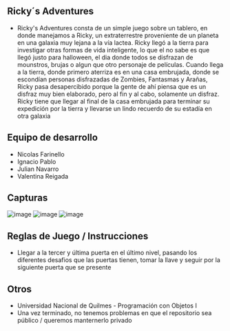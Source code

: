 ## Ricky´s Adventures
- Ricky's Adventures consta de un simple juego sobre un tablero, en donde manejamos a Ricky, un extraterrestre proveniente de un planeta en una galaxia muy lejana a la vía lactea.
  Ricky llegó a la tierra para investigar otras formas de vida inteligente, lo que el no sabe es que llegó justo para halloween, el dia donde todos se disfrazan de mounstros, brujas o
  algun que otro personaje de películas. Cuando llega a la tierra, donde primero aterriza es en una casa embrujada, donde se escondían personas disfrazadas de Zombies, Fantasmas y 
  Arañas, Ricky pasa desapercibido porque la gente de ahí piensa que es un disfraz muy bien elaborado, pero al fin y al cabo, solamente un disfraz. Ricky tiene que llegar al final de la
  casa embrujada para terminar su expedición por la tierra y llevarse un lindo recuerdo de su estadía en otra galaxia

## Equipo de desarrollo
- Nicolas Farinello
- Ignacio Pablo
- Julian Navarro
- Valentina Reigada

## Capturas

![image](https://user-images.githubusercontent.com/89800333/144133795-4e8ee830-c10a-4d1a-8d28-45313f2241a7.png)
![image](https://user-images.githubusercontent.com/89800333/144133820-5f36adc8-eabc-40ae-aacd-428631f45bc0.png)
![image](https://user-images.githubusercontent.com/89800333/144133829-013ab2af-dc63-4072-8262-bdbd26cbda2b.png)


## Reglas de Juego / Instrucciones
- Llegar a la tercer y última puerta en el último nivel, pasando los diferentes desafios que las puertas tienen, tomar la llave y seguir por la siguiente puerta que se presente

## Otros

- Universidad Nacional de Quilmes - Programación con Objetos I
- Una vez terminado, no tenemos problemas en que el repositorio sea público / queremos manternerlo privado
